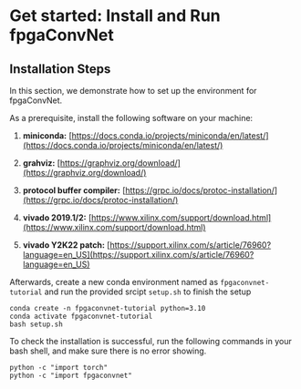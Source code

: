 # Get started: Install and Run fpgaConvNet


## Installation Steps

In this section, we demonstrate how to set up the environment for fpgaConvNet.

As a prerequisite, install the following software on your machine:

1. **miniconda:**  [https://docs.conda.io/projects/miniconda/en/latest/](https://docs.conda.io/projects/miniconda/en/latest/)

2. **grahviz:** [https://graphviz.org/download/](https://graphviz.org/download/)

23. **protocol buffer compiler:** [https://grpc.io/docs/protoc-installation/](https://grpc.io/docs/protoc-installation/)


4. **vivado 2019.1/2:** [https://www.xilinx.com/support/download.html](https://www.xilinx.com/support/download.html)

5. **vivado Y2K22 patch:** [https://support.xilinx.com/s/article/76960?language=en_US](https://support.xilinx.com/s/article/76960?language=en_US)

Afterwards, create a new conda environment named as `fpgaconvnet-tutorial` and run the provided srcipt `setup.sh` to finish the setup 

```
conda create -n fpgaconvnet-tutorial python=3.10
conda activate fpgaconvnet-tutorial
bash setup.sh
```

To check the installation is successful, run the following commands in your bash shell, and make sure there is no error showing.

```
python -c "import torch"
python -c "import fpgaconvnet"
```
